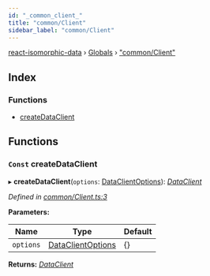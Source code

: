 ```yaml
---
id: "_common_client_"
title: "common/Client"
sidebar_label: "common/Client"
---
```


[react-isomorphic-data](../index.md) › [Globals](../globals.md) › ["common/Client"](_common_client_.md)

## Index

### Functions

* [createDataClient](_common_client_.md#const-createdataclient)

## Functions

### `Const` createDataClient

▸ **createDataClient**(`options`: [DataClientOptions](../interfaces/_common_types_.dataclientoptions.md)): *[DataClient](../interfaces/_common_types_.dataclient.md)*

*Defined in [common/Client.ts:3](https://github.com/jackyef/react-isomorphic-data/blob/6412682/packages/react-isomorphic-data/src/common/Client.ts#L3)*

**Parameters:**

Name | Type | Default |
------ | ------ | ------ |
`options` | [DataClientOptions](../interfaces/_common_types_.dataclientoptions.md) |  {} |

**Returns:** *[DataClient](../interfaces/_common_types_.dataclient.md)*
